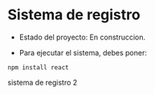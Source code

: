 <h1> Sistema de registro</h1>

- Estado del proyecto: En construccion.

- Para ejecutar el sistema, debes poner:

```npm install react```

sistema de registro 2
